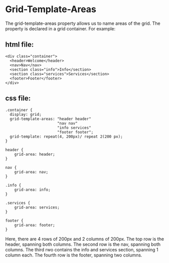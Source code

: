 # Grid-Template-Areas

The grid-template-areas property allows us to name areas of the grid. The property is declared in a grid container. For example:

## html file:
```
<div class="container">
  <header>Welcome</header>
  <nav>Nav</nav>
  <section class="info">Info</section>
  <section class="services">Services</section>
  <footer>Footer</footer>
</div>
```

## css file:
```
.container {
  display: grid;
  grid-template-areas: "header header"
                       "nav nav"
                       "info services"
                       "footer footer";
  grid-template: repeat(4, 200px)/ repeat 2(200 px);
}

header {
    grid-area: header;
}

nav {
    grid-area: nav;
}

.info {
    grid-area: info;
}

.services {
    grid-area: services;
}

footer {
    grid-area: footer;
}
```

Here, there are 4 rows of 200px and 2 columns of 200px. The top row is the header, spanning both columns. The second row is the nav, spanning both columns. The third rwo contains the info and services section, spanning 1 column each. The fourth row is the footer, spanning two columns.
